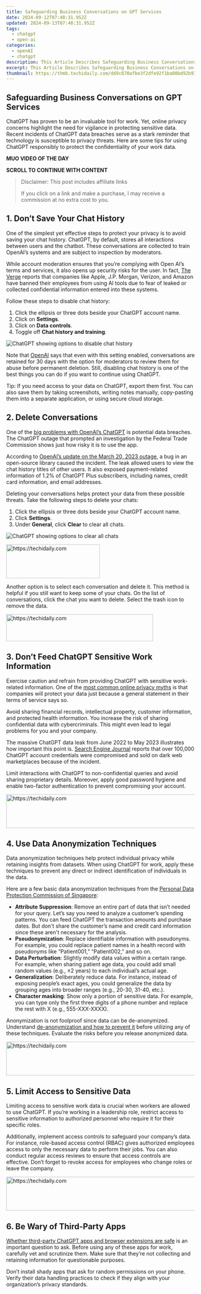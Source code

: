 ```yaml
---
title: Safeguarding Business Conversations on GPT Services
date: 2024-09-12T07:48:31.952Z
updated: 2024-09-13T07:48:31.952Z
tags:
  - chatgpt
  - open-ai
categories:
  - openAI
  - chatgpt
description: This Article Describes Safeguarding Business Conversations on GPT Services
excerpt: This Article Describes Safeguarding Business Conversations on GPT Services
thumbnail: https://thmb.techidaily.com/dd9c870afbe3f2dfe92f1ba00bd92b9730edbfc9f7029f1358b11e947d20dbef.jpg
---
```


## Safeguarding Business Conversations on GPT Services

 ChatGPT has proven to be an invaluable tool for work. Yet, online privacy concerns highlight the need for vigilance in protecting sensitive data. Recent incidents of ChatGPT data breaches serve as a stark reminder that technology is susceptible to privacy threats. Here are some tips for using ChatGPT responsibly to protect the confidentiality of your work data.

**MUO VIDEO OF THE DAY**

**SCROLL TO CONTINUE WITH CONTENT**

>  Disclaimer: This post includes affiliate links
>
>  If you click on a link and make a purchase, I may receive a commission at no extra cost to you.
>

## 1\. Don’t Save Your Chat History

 One of the simplest yet effective steps to protect your privacy is to avoid saving your chat history. ChatGPT, by default, stores all interactions between users and the chatbot. These conversations are collected to train OpenAI’s systems and are subject to inspection by moderators.

 While account moderation ensures that you’re complying with Open AI’s terms and services, it also opens up security risks for the user. In fact, [The Verge](https://www.theverge.com/2023/5/19/23729619/apple-bans-chatgpt-openai-fears-data-leak) reports that companies like Apple, J.P. Morgan, Verizon, and Amazon have banned their employees from using AI tools due to fear of leaked or collected confidential information entered into these systems.

 Follow these steps to disable chat history:

1. Click the ellipsis or three dots beside your ChatGPT account name.
2. Click on **Settings**.
3. Click on **Data controls**.
4. Toggle off **Chat history and training**.

![ChatGPT showing options to disable chat history](https://static1.makeuseofimages.com/wordpress/wp-content/uploads/2023/08/muo-standard-32.jpg)

 Note that [OpenAI](https://openai.com/blog/new-ways-to-manage-your-data-in-chatgpt) says that even with this setting enabled, conversations are retained for 30 days with the option for moderators to review them for abuse before permanent deletion. Still, disabling chat history is one of the best things you can do if you want to continue using ChatGPT.

 Tip: If you need access to your data on ChatGPT, export them first. You can also save them by taking screenshots, writing notes manually, copy-pasting them into a separate application, or using secure cloud storage.

## 2\. Delete Conversations

 One of the [big problems with OpenAI’s ChatGPT](https://www.makeuseof.com/openai-chatgpt-biggest-probelms/) is potential data breaches. The ChatGPT outage that prompted an investigation by the Federal Trade Commission shows just how risky it is to use the app.

 According to [OpenAI’s update on the March 20, 2023 outage](https://openai.com/blog/march-20-chatgpt-outage), a bug in an open-source library caused the incident. The leak allowed users to view the chat history titles of other users. It also exposed payment-related information of 1.2% of ChatGPT Plus subscribers, including names, credit card information, and email addresses.

 Deleting your conversations helps protect your data from these possible threats. Take the following steps to delete your chats:

1. Click the ellipsis or three dots beside your ChatGPT account name.
2. Click **Settings**.
3. Under **General**, click **Clear** to clear all chats.

![ChatGPT showing options to clear all chats](https://static1.makeuseofimages.com/wordpress/wp-content/uploads/2023/08/muo-standard-33.jpg)

<!-- affiliate ads begin -->
<a href="https://review-au.sjv.io/c/5597632/2098705/14409" target="_top" id="2098705">
  <img src="//a.impactradius-go.com/display-ad/14409-2098705" border="0" alt="https://techidaily.com" width="250" height="90"/>
</a>
<img height="0" width="0" src="https://review-au.sjv.io/i/5597632/2098705/14409" style="position:absolute;visibility:hidden;" border="0" />
<!-- affiliate ads end -->

 Another option is to select each conversation and delete it. This method is helpful if you still want to keep some of your chats. On the list of conversations, click the chat you want to delete. Select the trash icon to remove the data.

<!-- affiliate ads begin -->
<a href="https://aligracehair.sjv.io/c/5597632/2115919/19272" target="_top" id="2115919">
  <img src="//a.impactradius-go.com/display-ad/19272-2115919" border="0" alt="https://techidaily.com" width="392" height="72"/>
</a>
<img height="0" width="0" src="https://aligracehair.sjv.io/i/5597632/2115919/19272" style="position:absolute;visibility:hidden;" border="0" />
<!-- affiliate ads end -->

## 3\. Don’t Feed ChatGPT Sensitive Work Information

 Exercise caution and refrain from providing ChatGPT with sensitive work-related information. One of the [most common online privacy myths](https://www.makeuseof.com/online-privacy-myths-debunked/) is that companies will protect your data just because a general statement in their terms of service says so.

 Avoid sharing financial records, intellectual property, customer information, and protected health information. You increase the risk of sharing confidential data with cybercriminals. This might even lead to legal problems for you and your company.

 The massive ChatGPT data leak from June 2022 to May 2023 illustrates how important this point is. [Search Engine Journal](https://www.searchenginejournal.com/massive-leak-of-chatgpt-credentials-over-100000-accounts-affected/489801/#close) reports that over 100,000 ChatGPT account credentials were compromised and sold on dark web marketplaces because of the incident.

 Limit interactions with ChatGPT to non-confidential queries and avoid sharing proprietary details. Moreover, apply good password hygiene and enable two-factor authentication to prevent compromising your account.

<!-- affiliate ads begin -->
<a href="https://wigfever.sjv.io/c/5597632/2014851/22899" target="_top" id="2014851">
  <img src="//a.impactradius-go.com/display-ad/22899-2014851" border="0" alt="https://techidaily.com" width="728" height="90"/>
</a>
<img height="0" width="0" src="https://wigfever.sjv.io/i/5597632/2014851/22899" style="position:absolute;visibility:hidden;" border="0" />
<!-- affiliate ads end -->

## 4\. Use Data Anonymization Techniques

 Data anonymization techniques help protect individual privacy while retaining insights from datasets. When using ChatGPT for work, apply these techniques to prevent any direct or indirect identification of individuals in the data.

 Here are a few basic data anonymization techniques from the [Personal Data Protection Commission of Singapore](https://iapp.org/resources/article/guide-to-basic-data-anonymization-techniques/):

* **Attribute Suppression**: Remove an entire part of data that isn’t needed for your query. Let’s say you need to analyze a customer’s spending patterns. You can feed ChatGPT the transaction amounts and purchase dates. But don't share the customer’s name and credit card information since these aren't necessary for the analysis.
* **Pseudonymization**: Replace identifiable information with pseudonyms. For example, you could replace patient names in a health record with pseudonyms like “Patient001,” “Patient002,” and so on.
* **Data Perturbation**: Slightly modify data values within a certain range. For example, when sharing patient age data, you could add small random values (e.g., ±2 years) to each individual’s actual age.
* **Generalization**: Deliberately reduce data. For instance, instead of exposing people’s exact ages, you could generalize the data by grouping ages into broader ranges (e.g., 20-30, 31-40, etc.).
* **Character masking**: Show only a portion of sensitive data. For example, you can type only the first three digits of a phone number and replace the rest with X (e.g., 555-XXX-XXXX).

 Anonymization is not foolproof since data can be de-anonymized. Understand [de-anonymization and how to prevent it](https://www.makeuseof.com/what-is-de-anonymization/) before utilizing any of these techniques. Evaluate the risks before you release anonymized data.

<!-- affiliate ads begin -->
<a href="https://ephamedtechinc.pxf.io/c/5597632/2136619/26400" target="_top" id="2136619">
  <img src="//a.impactradius-go.com/display-ad/26400-2136619" border="0" alt="https://techidaily.com" width="728" height="90"/>
</a>
<img height="0" width="0" src="https://ephamedtechinc.pxf.io/i/5597632/2136619/26400" style="position:absolute;visibility:hidden;" border="0" />
<!-- affiliate ads end -->

## 5\. Limit Access to Sensitive Data

 Limiting access to sensitive work data is crucial when workers are allowed to use ChatGPT. If you’re working in a leadership role, restrict access to sensitive information to authorized personnel who require it for their specific roles.

 Additionally, implement access controls to safeguard your company’s data. For instance, role-based access control (RBAC) gives authorized employees access to only the necessary data to perform their jobs. You can also conduct regular access reviews to ensure that access controls are effective. Don’t forget to revoke access for employees who change roles or leave the company.

<!-- affiliate ads begin -->
<a href="https://unicoeye.pxf.io/c/5597632/2121332/18498" target="_top" id="2121332">
  <img src="//a.impactradius-go.com/display-ad/18498-2121332" border="0" alt="https://techidaily.com" width="728" height="90"/>
</a>
<img height="0" width="0" src="https://unicoeye.pxf.io/i/5597632/2121332/18498" style="position:absolute;visibility:hidden;" border="0" />
<!-- affiliate ads end -->

## 6\. Be Wary of Third-Party Apps

[Whether third-party ChatGPT apps and browser extensions are safe](https://www.makeuseof.com/third-party-chatgpt-apps-browser-extensions-safe/) is an important question to ask. Before using any of these apps for work, carefully vet and scrutinize them. Make sure that they’re not collecting and retaining information for questionable purposes.

 Don’t install shady apps that ask for random permissions on your phone. Verify their data handling practices to check if they align with your organization’s privacy standards.

<!-- affiliate ads begin -->
<span id="1516072">
					<video width="864" height="1536" style="cursor:pointer"
           poster="//a.impactradius-go.com/display-clicktoplayimage/1516072.png"
           onclick="if(!this.playClicked){this.play();this.setAttribute('controls',true);this.playClicked=true;}">
	   <source src="//a.impactradius-go.com/display-ad/16446-1516072">
	   <img src="//a.impactradius-go.com/display-clicktoplayimage/1516072.png" style="border: none; height: 100%; width: 100%; object-fit: contain">
	</video>
	<div style="width:540px;text-align:center"><a href="javascript:window.open(decodeURIComponent('https%3A%2F%2Flaganoo.pxf.io%2Fc%2F5597632%2F1516072%2F16446'), '_blank');void(0);">Click here</a></div>
</span>
<img height="0" width="0" src="https://imp.pxf.io/i/5597632/1516072/16446" style="position:absolute;visibility:hidden;" border="0" />
<!-- affiliate ads end -->

## Use ChatGPT Responsibly for Work

 Maintaining privacy while using ChatGPT for work is tricky. If you absolutely must use ChatGPT to do your job, understand the privacy risks involved. There’s no fail-safe method to protect your data once you hand them over to an AI tool. But you can take steps to cut the chances of data leaks.

 ChatGPT has many practical uses for work, but you should protect your company data while using it. Understanding ChatGPT’s privacy policy should help you decide if the tool is worth the risk.

**SCROLL TO CONTINUE WITH CONTENT**

<ins class="adsbygoogle"
     style="display:block"
     data-ad-format="autorelaxed"
     data-ad-client="ca-pub-7571918770474297"
     data-ad-slot="1223367746"></ins>

<ins class="adsbygoogle"
     style="display:block"
     data-ad-client="ca-pub-7571918770474297"
     data-ad-slot="8358498916"
     data-ad-format="auto"
     data-full-width-responsive="true"></ins>

<span class="atpl-alsoreadstyle">Also read:</span>
<div><ul>
<li><a href="https://some-techniques.techidaily.com/new-gopro-review-showdown-max-360-vs-hero-11-edition/"><u>[New] GoPro Review Showdown Max 360 VS Hero 11 Edition</u></a></li>
<li><a href="https://twitter-videos.techidaily.com/new-social-snapshot-an-all-encompassing-2023-vlog-collection-for-2024/"><u>[New] Social Snapshot An All-Encompassing 2023 Vlog Collection for 2024</u></a></li>
<li><a href="https://remote-screen-capture.techidaily.com/updated-in-2024-the-foremost-techniques-for-transforming-seminars-into-videos/"><u>[Updated] In 2024, The Foremost Techniques for Transforming Seminars Into Videos</u></a></li>
<li><a href="https://driver-download.techidaily.com/complete-guide-installing-the-newest-hp-laserjet-pro-mfp-m127fn-driver-for-smooth-printing/"><u>Complete Guide: Installing the Newest HP LaserJet Pro MFP M127FN Driver for Smooth Printing</u></a></li>
<li><a href="https://tech-savvy.techidaily.com/enhancing-expeditions-ai-powered-strategies-for-the-ultimate-dandd-guide/"><u>Enhancing Expeditions: AI-Powered Strategies for the Ultimate D&D Guide</u></a></li>
<li><a href="https://tech-savvy.techidaily.com/essential-steps-for-auto-gpt-setup/"><u>Essential Steps for Auto-GPT Setup</u></a></li>
<li><a href="https://tech-revival.techidaily.com/quick-and-simple-guide-transforming-your-videos-from-vfr-to-compatible-constant-frame-rate-cfr-format/"><u>Quick & Simple Guide: Transforming Your Videos From VFR to Compatible Constant Frame Rate (CFR) Format</u></a></li>
<li><a href="https://tech-savvy.techidaily.com/the-enigma-of-ai-deciphering-black-box-logic/"><u>The Enigma of AI: Deciphering Black Box Logic</u></a></li>
<li><a href="https://tech-savvy.techidaily.com/the-ultimate-ai-companion-chatgpt-for-a-healthier-happier-you/"><u>The Ultimate AI Companion: ChatGPT for a Healthier, Happier You</u></a></li>
<li><a href="https://youtube-clips.techidaily.com/thumbnail-design-101-for-video-promotion-on-youtube/"><u>Thumbnail Design 101 for Video Promotion on YouTube</u></a></li>
<li><a href="https://tech-savvy.techidaily.com/unlocking-knowledge-with-artificial-insights/"><u>Unlocking Knowledge with Artificial Insights</u></a></li>
</ul></div>

